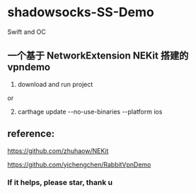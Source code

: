 # shadowsocks-SS-Demo
Swift and OC

## 一个基于 NetworkExtension   NEKit 搭建的vpndemo

1.  download and  run project

or

2.  carthage update --no-use-binaries --platform ios  


## reference: 

https://github.com/zhuhaow/NEKit

https://github.com/yichengchen/RabbitVpnDemo 


### If it helps, please star, thank u 
